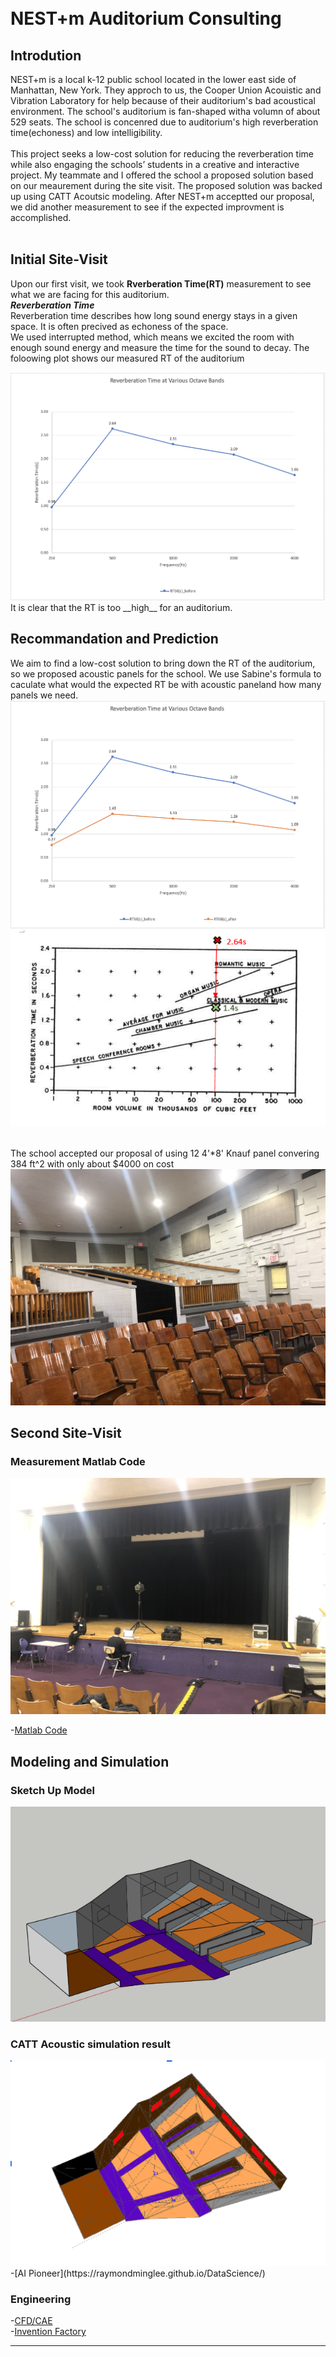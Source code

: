 <br>
<br>

# NEST+m Auditorium Consulting


## Introdution
NEST+m is a local k-12 public school located in the lower east side of Manhattan, New York. They approch to us, the Cooper Union Acouistic and Vibration Laboratory for help
because of their auditorium's bad acoustical environment. The school's auditorium is fan-shaped witha volumn of about 529 seats. The school is concenred due to auditorium's high reverberation time(echoness) and low intelligibility. 
<br><br>
This project seeks a low-cost solution for reducing the reverberation time while also engaging the
schools’ students in a creative and interactive project. My teammate and I offered the school a proposed solution based on our meaurement during the site visit. The proposed solution was backed up using CATT Acoutsic modeling.
After NEST+m acceptted our proposal, we did another measurement to see if the expected improvment is accomplished. 
<br><br>

## Initial Site-Visit
Upon our first visit, we took __Rverberation Time(RT)__ measurement to see what we are facing for this auditorium.  
*__Reverberation Time__*  
Reverberation time describes how long sound energy stays in a given space. It is often precived as echoness of the space.   
We used interrupted method, which means we excited the room with enough sound energy and measure the time for the sound to decay. The foloowing plot shows our measured RT of the auditorium


<img src="pic/RT_mea.png?raw=true"/>
<br>
It is clear that the RT is too __high__ for an auditorium.

## Recommandation and Prediction
We aim to find a low-cost solution to bring down the RT of the auditorium, so we proposed acoustic panels for the school.
We use Sabine's formula to caculate what would the expected RT be with acoustic paneland how many panels we need. 
<img src="pic/RT_both.png?raw=true"/>
<img src="pic/compare.png?raw=true"/>
<br> <br>

The school accepted our proposal of using 12 4'\*8' Knauf panel convering 384 ft^2 with only about $4000 on cost 
<img src="pic/proposal.jpg?raw=true"/>


## Second Site-Visit
### Measurement Matlab Code
<img src="pic/measure.jpg?raw=true"/>

-[Matlab Code](https://github.com/raymondminglee/Acoustic-Consulting)

## Modeling and Simulation
### Sketch Up Model
<img src="pic/sketchup.png?raw=true"/>

### CATT Acoustic simulation result
<img src="pic/catt.png?raw=true"/>



<br>
-[AI Pioneer](https://raymondminglee.github.io/DataScience/)

### Engineering
-[CFD/CAE](https://raymondminglee.github.io/Engineering/)
<br>
-[Invention Factory](https://raymondminglee.github.io/Engineering/)

---




